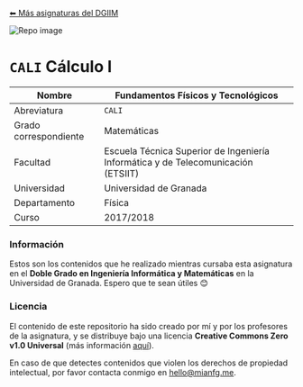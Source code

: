 [⬅ Más asignaturas del DGIIM](https://github.com/mianfg/DGIIM)

![Repo image](https://repository-images.githubusercontent.com/291506166/147b6000-eaed-11ea-885a-871b21602444)

# `CALI` Cálculo I

| Nombre                | Fundamentos Físicos y Tecnológicos |
| --------------------- | ------------------------------------------------------------ |
| Abreviatura           | `CALI` |
| Grado correspondiente | Matemáticas |
| Facultad              | Escuela Técnica Superior de Ingeniería Informática y de Telecomunicación (ETSIIT)  |
| Universidad           | Universidad de Granada |
| Departamento          | Física |
| Curso                 | 2017/2018 |

### Información

Estos son los contenidos que he realizado mientras cursaba esta asignatura en el **Doble Grado en Ingeniería Informática y Matemáticas** en la Universidad de Granada. Espero que te sean útiles 😊

### Licencia

El contenido de este repositorio ha sido creado por mí y por los profesores de la asignatura, y se distribuye bajo una licencia **Creative Commons Zero v1.0 Universal** (más información [aquí](./LICENSE)).

En caso de que detectes contenidos que violen los derechos de propiedad intelectual, por favor contacta conmigo en [hello@mianfg.me](mailto:hello@mianfg.me).
